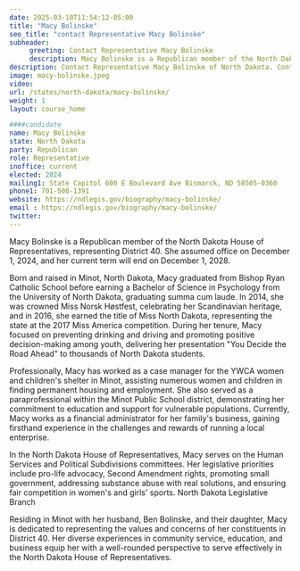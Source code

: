 ```yaml
---
date: 2025-03-10T11:54:12-05:00
title: "Macy Bolinske"
seo_title: "contact Representative Macy Bolinske"
subheader:
     greeting: Contact Representative Macy Bolinske
     description: ​Macy Bolinske is a Republican member of the North Dakota House of Representatives, representing District 40. She assumed office on December 1, 2024, and her current term will end on December 1, 2028.​
description: Contact Representative Macy Bolinske of North Dakota. Contact information for Macy Bolinske includes email address, phone number, and mailing address.
image: macy-bolinske.jpeg
video:
url: /states/north-dakota/macy-bolinske/
weight: 1
layout: course_home

####candidate
name: Macy Bolinske
state: North Dakota
party: Republican
role: Representative
inoffice: current
elected: 2024
mailing1: State Capitol 600 E Boulevard Ave Bismarck, ND 58505-0360
phone1: 701-500-1391
website: https://ndlegis.gov/biography/macy-bolinske/
email : https://ndlegis.gov/biography/macy-bolinske/
twitter: 
---
```

​Macy Bolinske is a Republican member of the North Dakota House of Representatives, representing District 40. She assumed office on December 1, 2024, and her current term will end on December 1, 2028.​

Born and raised in Minot, North Dakota, Macy graduated from Bishop Ryan Catholic School before earning a Bachelor of Science in Psychology from the University of North Dakota, graduating summa cum laude. In 2014, she was crowned Miss Norsk Høstfest, celebrating her Scandinavian heritage, and in 2016, she earned the title of Miss North Dakota, representing the state at the 2017 Miss America competition. During her tenure, Macy focused on preventing drinking and driving and promoting positive decision-making among youth, delivering her presentation "You Decide the Road Ahead" to thousands of North Dakota students.​

Professionally, Macy has worked as a case manager for the YWCA women and children's shelter in Minot, assisting numerous women and children in finding permanent housing and employment. She also served as a paraprofessional within the Minot Public School district, demonstrating her commitment to education and support for vulnerable populations. Currently, Macy works as a financial administrator for her family's business, gaining firsthand experience in the challenges and rewards of running a local enterprise.​

In the North Dakota House of Representatives, Macy serves on the Human Services and Political Subdivisions committees. Her legislative priorities include pro-life advocacy, Second Amendment rights, promoting small government, addressing substance abuse with real solutions, and ensuring fair competition in women's and girls' sports.​
North Dakota Legislative Branch

Residing in Minot with her husband, Ben Bolinske, and their daughter, Macy is dedicated to representing the values and concerns of her constituents in District 40. Her diverse experiences in community service, education, and business equip her with a well-rounded perspective to serve effectively in the North Dakota House of Representatives.
